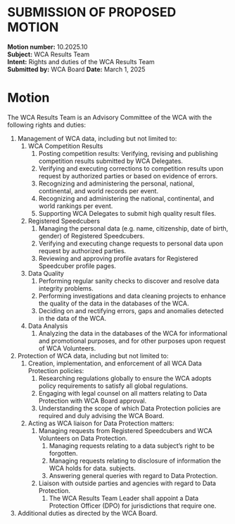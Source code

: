 # SUBMISSION OF PROPOSED MOTION

**Motion number:** 10.2025.10  
**Subject:** WCA Results Team  
**Intent:** Rights and duties of the WCA Results Team  
**Submitted by:** WCA Board 
**Date:** March 1, 2025

# Motion

The WCA Results Team is an Advisory Committee of the WCA with the following rights and duties:

1. Management of WCA data, including but not limited to:
   1. WCA Competition Results
      1. Posting competition results: Verifying, revising and publishing competition results submitted by WCA Delegates.
      2. Verifying and executing corrections to competition results upon request by authorized parties or based on evidence of errors.
      3. Recognizing and administering the personal, national, continental, and world records per event.
      4. Recognizing and administering the national, continental, and world rankings per event.
      5. Supporting WCA Delegates to submit high quality result files.
   2. Registered Speedcubers
      1. Managing the personal data (e.g. name, citizenship, date of birth, gender) of Registered Speedcubers.
      2. Verifying and executing change requests to personal data upon request by authorized parties.
      3. Reviewing and approving profile avatars for Registered Speedcuber profile pages.
   3. Data Quality
      1. Performing regular sanity checks to discover and resolve data integrity problems.
      2. Performing investigations and data cleaning projects to enhance the quality of the data in the databases of the WCA.
      3. Deciding on and rectifying errors, gaps and anomalies detected in the data of the WCA.
   4. Data Analysis
      1. Analyzing the data in the databases of the WCA for informational and promotional purposes, and for other purposes upon request of WCA Volunteers.
2. Protection of WCA data, including but not limited to:
   1. Creation, implementation, and enforcement of all WCA Data Protection policies:
      1. Researching regulations globally to ensure the WCA adopts policy requirements to satisfy all global regulations.
      2. Engaging with legal counsel on all matters relating to Data Protection with WCA Board approval.
      3. Understanding the scope of which Data Protection policies are required and duly advising the WCA Board.
   2. Acting as WCA liaison for Data Protection matters:
      1. Managing requests from Registered Speedcubers and WCA Volunteers on Data Protection.
         1. Managing requests relating to a data subject’s right to be forgotten.
         2. Managing requests relating to disclosure of information the WCA holds for data. subjects.
         3. Answering general queries with regard to Data Protection.
      2. Liaison with outside parties and agencies with regard to Data Protection.
         1. The WCA Results Team Leader shall appoint a Data Protection Officer (DPO) for jurisdictions that require one.
3. Additional duties as directed by the WCA Board.
